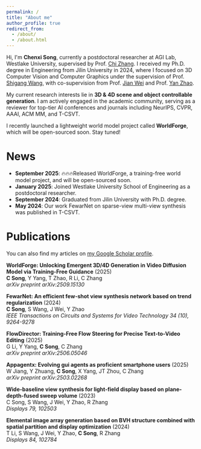 ```yaml
---
permalink: /
title: "About me"
author_profile: true
redirect_from: 
  - /about/
  - /about.html
---
```


Hi, I'm **Chenxi Song**, currently a postdoctoral researcher at AGI Lab, Westlake University, supervised by Prof. [Chi Zhang](https://icoz69.github.io/). I received my Ph.D. degree in Engineering from Jilin University in 2024, where I focused on 3D Computer Vision and Computer Graphics under the supervision of Prof. [Shigang Wang](https://dce.jlu.edu.cn/info/1066/7660.htm), with co-supervision from Prof. [Jian Wei](https://wei-jian.github.io/about/) and Prof. [Yan Zhao](https://dce.jlu.edu.cn/info/1181/5220.htm).

My current research interests lie in **3D & 4D scene and object controllable generation**. I am actively engaged in the academic community, serving as a reviewer for top-tier AI conferences and journals including NeurIPS, CVPR, AAAI, ACM MM, and T-CSVT.

I recently launched a lightweight world model project called **WorldForge**, which will be open-sourced soon. Stay tuned!

# News
- **September 2025**: 🔥🔥🔥Released WorldForge, a training-free world model project, and will be open-sourced soon.
- **January 2025**: Joined Westlake University School of Engineering as a postdoctoral researcher.
- **September 2024**: Graduated from Jilin University with Ph.D. degree.
- **May 2024**: Our work FewarNet on sparse-view multi-view synthesis was published in T-CSVT.

# Publications
You can also find my articles on [my Google Scholar profile](https://scholar.google.com/citations?hl=zh-CN&user=rytyb7QAAAAJ).


**WorldForge: Unlocking Emergent 3D/4D Generation in Video Diffusion Model via Training-Free Guidance** (2025)  
**C Song**, Y Yang, T Zhao, R Li, C Zhang  
*arXiv preprint arXiv:2509.15130*

**FewarNet: An efficient few-shot view synthesis network based on trend regularization** (2024)  
**C Song**, S Wang, J Wei, Y Zhao  
*IEEE Transactions on Circuits and Systems for Video Technology 34 (10), 9264-9278*

**FlowDirector: Training-Free Flow Steering for Precise Text-to-Video Editing** (2025)  
G Li, Y Yang, **C Song**, C Zhang  
*arXiv preprint arXiv:2506.05046*

**Appagentx: Evolving gui agents as proficient smartphone users** (2025)  
W Jiang, Y Zhuang, **C Song**, X Yang, JT Zhou, C Zhang  
*arXiv preprint arXiv:2503.02268*

**Wide-baseline view synthesis for light-field display based on plane-depth-fused sweep volume** (2023)  
C Song, S Wang, J Wei, Y Zhao, R Zhang  
*Displays 79, 102503*

**Elemental image array generation based on BVH structure combined with spatial partition and display optimization** (2024)  
T Li, S Wang, J Wei, Y Zhao, **C Song**, R Zhang  
*Displays 84, 102784*




